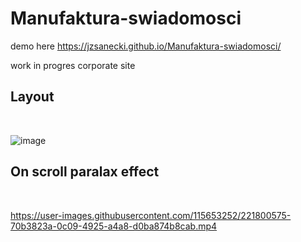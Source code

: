 # Manufaktura-swiadomosci

demo here https://jzsanecki.github.io/Manufaktura-swiadomosci/

work in progres corporate site
<h2>Layout</h2><br>

![image](https://user-images.githubusercontent.com/115653252/221800488-32fe7ed0-e660-4155-814f-1afcfea4548c.png)

<h2>On scroll paralax effect</h2><br>

https://user-images.githubusercontent.com/115653252/221800575-70b3823a-0c09-4925-a4a8-d0ba874b8cab.mp4




